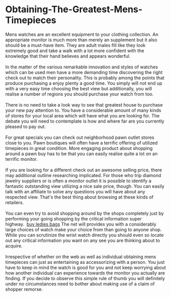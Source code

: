 # Obtaining-The-Greatest-Mens-Timepieces
<p>Mens watches are an excellent equipment to your clothing collection. An appropriate monitor is much more than merely an supplement but it also should be a must-have item. They are adult males fill like they look extremely good and take a walk with a lot more confident with the knowledge that their hand believes and appears wonderful.<br />
<br />
In the matter of the various remarkable innovation and styles of watches which can be used men have a more demanding time discovering the right check out to match their personality. This is probably among the points that produce purchasing a enjoy plenty a good time. You simply will not end up with a very easy time choosing the best view but additionally, you will realise a number of regions you should purchase your watch from too.<br />
<br />
There is no need to take a look way to see that greatest house to purchase your new pay attention to. You have a considerable amount of many kinds of stores for your local area which will have what you are looking for. The debate you will need to contemplate is how and where far are you currently pleased to pay out.<br />
<br />
For great specials you can check out neighborhood pawn outlet stores close to you. Pawn boutiques will often have a terrific offering of utilized timepieces in great condition. More engaging product about shopping around a pawn buy has to be that you can easily realise quite a lot on an terrific monitor.<br />
<br />
If you are looking for a different check out an awesome selling price, there may additional outline researching implicated. For those who trip diamond jewelry suppliers or is often a monitor outlet it is possible to identify a fantastic outstanding view utilizing a nice sale price, though. You can easily talk with an affiliate to solve any questions you will have about any respected view. That&#39;s the best thing about browsing at these kinds of retailers.<br />
<br />
You can even try to avoid shopping around by the shops completely just by performing your going shopping by the critical information super highway.&nbsp;&nbsp;<a href="http://www.shopplanet365.com">buy ledies bags</a>&nbsp;The net will provides you with a considerably large choices of watch make your choice from than going to anyone shop. While you can scrutinize the wrist watch directly you should even so locate out any critical information you want on any see you are thinking about to acquire.<br />
<br />
Irrespective of whether on the web as well as individual obtaining mens timepieces can just as entertaining as accessorizing with a person. You just have to keep in mind the watch is good for you and not keep worrying about how another individual can experience towards the monitor you actually are finding. If you decide to observe this simple rule of thumb you will definitely under no circumstances need to bother about making use of a claim of shopper remorse.</p>
